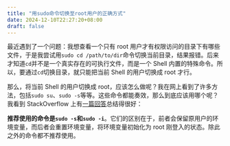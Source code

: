 ```yaml
---
title: "用sudo命令切换至root用户的正确方式"
date: 2024-12-10T22:27:20+08:00
draft: false
---
```


最近遇到了一个问题：我想查看一个只有 root 用户才有权限访问的目录下有哪些文件，于是我尝试用`sudo cd /path/to/dir`命令切换当前目录，结果报错。后来才知道`cd`并不是一个真实存在的可执行文件，而是一个 Shell 内置的特殊命令。所以，要通过`cd`切换目录，就只能把当前 Shell 的用户切换成 root 才行。

那么，将当前 Shell 的用户切换成 root，应该怎么做呢？我在网上看到了许多方法，包括`sudo su`、`sudo -s`等等。这些命令都能奏效，那么到底应该用哪个呢？我看到 StackOverflow 上有[一篇回答](https://askubuntu.com/a/1165222)总结得很好：

**推荐使用的命令是`sudo -s`和`sudo -i`**。它们的区别在于，前者会保留原用户的环境变量，而后者会重置环境变量，将环境变量初始化为 root 刚登入的状态。除此之外的命令都不推荐使用。
